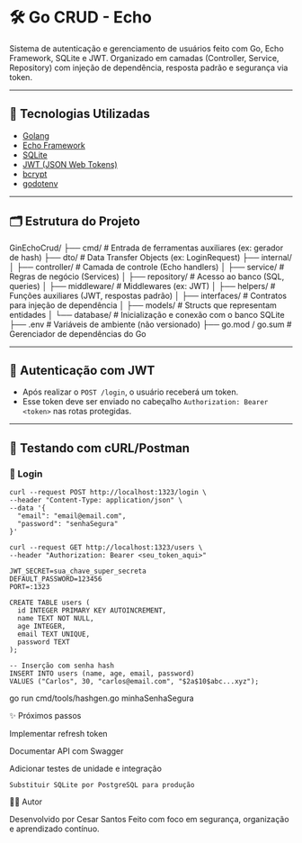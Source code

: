 # 🛠️ Go CRUD - Echo

Sistema de autenticação e gerenciamento de usuários feito com Go, Echo Framework, SQLite e JWT.
Organizado em camadas (Controller, Service, Repository) com injeção de dependência, resposta padrão e segurança via token.

---

## 🚀 Tecnologias Utilizadas

- [Golang](https://golang.org/)
- [Echo Framework](https://echo.labstack.com/)
- [SQLite](https://www.sqlite.org/index.html)
- [JWT (JSON Web Tokens)](https://jwt.io/)
- [bcrypt](https://pkg.go.dev/golang.org/x/crypto/bcrypt)
- [godotenv](https://github.com/joho/godotenv)

---

## 🗂️ Estrutura do Projeto

GinEchoCrud/
├── cmd/ # Entrada de ferramentas auxiliares (ex: gerador de hash)
├── dto/ # Data Transfer Objects (ex: LoginRequest)
├── internal/
│ ├── controller/ # Camada de controle (Echo handlers)
│ ├── service/ # Regras de negócio (Services)
│ ├── repository/ # Acesso ao banco (SQL, queries)
│ ├── middleware/ # Middlewares (ex: JWT)
│ ├── helpers/ # Funções auxiliares (JWT, respostas padrão)
│ ├── interfaces/ # Contratos para injeção de dependência
│ ├── models/ # Structs que representam entidades
│ └── database/ # Inicialização e conexão com o banco SQLite
├── .env # Variáveis de ambiente (não versionado)
├── go.mod / go.sum # Gerenciador de dependências do Go

---

## 🔐 Autenticação com JWT

- Após realizar o `POST /login`, o usuário receberá um token.
- Esse token deve ser enviado no cabeçalho `Authorization: Bearer <token>` nas rotas protegidas.

---

## 🧪 Testando com cURL/Postman

### 🔑 Login

```
curl --request POST http://localhost:1323/login \
--header "Content-Type: application/json" \
--data '{
  "email": "email@email.com",
  "password": "senhaSegura"
}'
```

```
curl --request GET http://localhost:1323/users \
--header "Authorization: Bearer <seu_token_aqui>"
```

```
JWT_SECRET=sua_chave_super_secreta
DEFAULT_PASSWORD=123456
PORT=:1323
```

```
CREATE TABLE users (
  id INTEGER PRIMARY KEY AUTOINCREMENT,
  name TEXT NOT NULL,
  age INTEGER,
  email TEXT UNIQUE,
  password TEXT
);
```

```
-- Inserção com senha hash
INSERT INTO users (name, age, email, password)
VALUES ("Carlos", 30, "carlos@email.com", "$2a$10$abc...xyz");
```

go run cmd/tools/hashgen.go minhaSenhaSegura


✨ Próximos passos

Implementar refresh token

Documentar API com Swagger

Adicionar testes de unidade e integração

    Substituir SQLite por PostgreSQL para produção

🧑‍💻 Autor

Desenvolvido por Cesar Santos
Feito com foco em segurança, organização e aprendizado contínuo.


